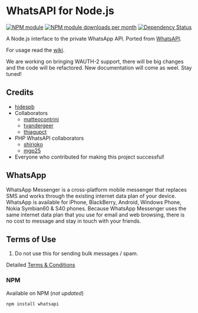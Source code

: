 # WhatsAPI for Node.js

[![NPM module](http://img.shields.io/npm/v/whatsapi.svg)](https://www.npmjs.org/package/whatsapi)
[![NPM module downloads per month](http://img.shields.io/npm/dm/whatsapi.svg)](https://www.npmjs.org/package/whatsapi)
[![Dependency Status](https://david-dm.org/hidespb/node-whatsapi.svg)](https://david-dm.org/hidespb/node-whatsapi)

A Node.js interface to the private WhatsApp API. Ported from [WhatsAPI](https://github.com/mgp25/WhatsAPI-Official).

For usage read the [wiki](https://github.com/hidespb/node-whatsapi/wiki/Documentation).

We are working on bringing WAUTH-2 support, there will be big changes and the code will be refactored. New documentation will come as weel. Stay tuned!

## Credits
- [hidespb](https://github.com/hidespb)
- Collaborators
  - [matteocontrini](https://github.com/matteocontrini)
  - [tvandergeer](https://github.com/tvandergeer)
  - [thiagupct](https://github.com/thiagupct)
- PHP WhatsAPI collaborators
  - [shirioko](https://github.com/shirioko)
  - [mgp25](https://github.com/mgp25)
- Everyone who contributed for making this project successful!

## WhatsApp
WhatsApp Messenger is a cross-platform mobile messenger that replaces SMS and works through the existing internet data plan of your device. WhatsApp is available for iPhone, BlackBerry, Android, Windows Phone, Nokia Symbian60 & S40 phones. Because WhatsApp Messenger uses the same internet data plan that you use for email and web browsing, there is no cost to message and stay in touch with your friends.

## Terms of Use
1. Do not use this for sending bulk messages / spam.

Detailed [Terms & Conditions](http://www.whatsapp.com/legal/)

### NPM
Available on NPM (*not updated*)
```
npm install whatsapi
```
